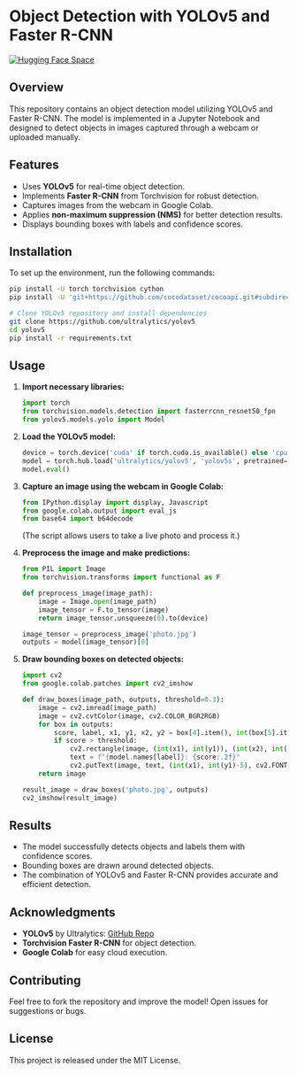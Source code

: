 # Object Detection with YOLOv5 and Faster R-CNN
[![Hugging Face Space](https://img.shields.io/badge/🤗%20Hugging%20Face-Space-yellow)](https://huggingface.co/spaces/Aumkeshchy2003/Object_Detection)
## Overview
This repository contains an object detection model utilizing YOLOv5 and Faster R-CNN. The model is implemented in a Jupyter Notebook and designed to detect objects in images captured through a webcam or uploaded manually.

## Features
- Uses **YOLOv5** for real-time object detection.
- Implements **Faster R-CNN** from Torchvision for robust detection.
- Captures images from the webcam in Google Colab.
- Applies **non-maximum suppression (NMS)** for better detection results.
- Displays bounding boxes with labels and confidence scores.

## Installation
To set up the environment, run the following commands:

```bash
pip install -U torch torchvision cython
pip install -U 'git+https://github.com/cocodataset/cocoapi.git#subdirectory=PythonAPI'

# Clone YOLOv5 repository and install dependencies
git clone https://github.com/ultralytics/yolov5
cd yolov5
pip install -r requirements.txt
```

## Usage
1. **Import necessary libraries:**
   ```python
   import torch
   from torchvision.models.detection import fasterrcnn_resnet50_fpn
   from yolov5.models.yolo import Model
   ```

2. **Load the YOLOv5 model:**
   ```python
   device = torch.device('cuda' if torch.cuda.is_available() else 'cpu')
   model = torch.hub.load('ultralytics/yolov5', 'yolov5s', pretrained=True).to(device)
   model.eval()
   ```

3. **Capture an image using the webcam in Google Colab:**
   ```python
   from IPython.display import display, Javascript
   from google.colab.output import eval_js
   from base64 import b64decode
   ```
   (The script allows users to take a live photo and process it.)

4. **Preprocess the image and make predictions:**
   ```python
   from PIL import Image
   from torchvision.transforms import functional as F

   def preprocess_image(image_path):
       image = Image.open(image_path)
       image_tensor = F.to_tensor(image)
       return image_tensor.unsqueeze(0).to(device)

   image_tensor = preprocess_image('photo.jpg')
   outputs = model(image_tensor)[0]
   ```

5. **Draw bounding boxes on detected objects:**
   ```python
   import cv2
   from google.colab.patches import cv2_imshow

   def draw_boxes(image_path, outputs, threshold=0.3):
       image = cv2.imread(image_path)
       image = cv2.cvtColor(image, cv2.COLOR_BGR2RGB)
       for box in outputs:
           score, label, x1, y1, x2, y2 = box[4].item(), int(box[5].item()), box[0].item(), box[1].item(), box[2].item(), box[3].item()
           if score > threshold:
               cv2.rectangle(image, (int(x1), int(y1)), (int(x2), int(y2)), (255, 0, 0), 2)
               text = f"{model.names[label]}: {score:.2f}"
               cv2.putText(image, text, (int(x1), int(y1)-5), cv2.FONT_HERSHEY_SIMPLEX, 0.5, (255, 0, 0), 2)
       return image

   result_image = draw_boxes('photo.jpg', outputs)
   cv2_imshow(result_image)
   ```

## Results
- The model successfully detects objects and labels them with confidence scores.
- Bounding boxes are drawn around detected objects.
- The combination of YOLOv5 and Faster R-CNN provides accurate and efficient detection.

## Acknowledgments
- **YOLOv5** by Ultralytics: [GitHub Repo](https://github.com/ultralytics/yolov5)
- **Torchvision Faster R-CNN** for object detection.
- **Google Colab** for easy cloud execution.

## Contributing
Feel free to fork the repository and improve the model! Open issues for suggestions or bugs.

## License
This project is released under the MIT License.

